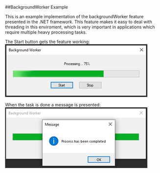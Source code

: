 ##BackgroundWorker Example

This is an example implementation of the backgroundWorker feature presented in the .NET framework. This feature makes it easy to deal with threading in this enviroment, which is very important in applications which require multiple heavy processing tasks.

The Start button gets the feature working:
![](img/main_window.PNG)

When the task is done a message is presented:
![](img/completed_process.PNG)